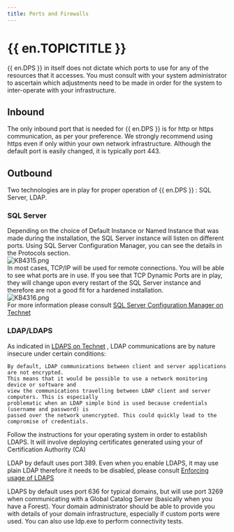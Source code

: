 ```yaml
---
title: Ports and Firewalls
---
```

# {{ en.TOPICTITLE }}
{{ en.DPS }} in itself does not dictate which ports to use for any of the resources that it accesses. You must consult with your system administrator to ascertain which adjustments need to be made in order for the system to inter-operate with your infrastructure.
## Inbound
The only inbound port that is needed for {{ en.DPS }} is for http or https communication, as per your preference. We strongly recommend using https even if only within your own network infrastructure. Although the default port is easily changed, it is typically port 443.
## Outbound
Two technologies are in play for proper operation of {{ en.DPS }} : SQL Server, LDAP.
### SQL Server
Depending on the choice of Default Instance or Named Instance that was made during the installation, the SQL Server instance will listen on different ports.
Using SQL Server Configuration Manager, you can see the details in the Protocols section.  
![KB4315.png](/img/en/kb/KB4315.png)  
In most cases, TCP/IP will be used for remote connections. You will be able to see what ports are in use. If you see that TCP Dynamic Ports are in play, they will change upon every restart of the SQL Server instance and therefore are not a good fit for a hardened installation.  
![KB4316.png](/img/en/kb/KB4316.png)  
For more information please consult [SQL Server Configuration Manager on Technet](https://technet.microsoft.com/en-us/library/ms174212(v=sql.130).aspx)
### LDAP/LDAPS
As indicated in [LDAPS on Technet](http://social.technet.microsoft.com/wiki/contents/articles/2980.ldap-over-ssl-ldaps-certificate.aspx) , LDAP communications are by nature insecure under certain conditions:
```
By default, LDAP communications between client and server applications are not encrypted.
This means that it would be possible to use a network monitoring device or software and
view the communications travelling between LDAP client and server computers. This is especially
problematic when an LDAP simple bind is used because credentials (username and password) is
passed over the network unencrypted. This could quickly lead to the compromise of credentials.
```
Follow the instructions for your operating system in order to establish LDAPS. It will involve deploying certificates generated using your of Certification Authority (CA)

LDAP by default uses port 389. Even when you enable LDAPS, it may use plain LDAP therefore it needs to be disabled, please consult [Enforcing usage of LDAPS](/kb/devolutions-server/how-to-articles/enforcing-usage-ldaps/)

LDAPS by default uses port 636 for typical domains, but will use port 3269 when communicating with a Global Catalog Server (basically when you have a Forest). Your domain administrator should be able to provide you with details of your domain infrastructure, especially if custom ports were used. You can also use ldp.exe to perform connectivity tests.
